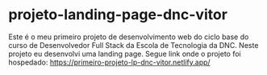 # projeto-landing-page-dnc-vitor
Este é o meu primeiro projeto de desenvolvimento web do ciclo base do curso de Desenvolvedor Full Stack da Escola de Tecnologia da DNC. Neste projeto eu desenvolvi uma landing page. Segue link onde o projeto foi hospedado: https://primeiro-projeto-lp-dnc-vitor.netlify.app/
